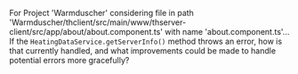 For Project 'Warmduscher' considering file in path 'Warmduscher/thclient/src/main/www/thserver-client/src/app/about/about.component.ts' with name 'about.component.ts'... 
If the `HeatingDataService.getServerInfo()` method throws an error, how is that currently handled, and what improvements could be made to handle potential errors more gracefully?
